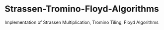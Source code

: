 # Strassen-Tromino-Floyd-Algorithms
Implementation of Strassen Multiplication, Tromino Tiling, Floyd Algorithms
